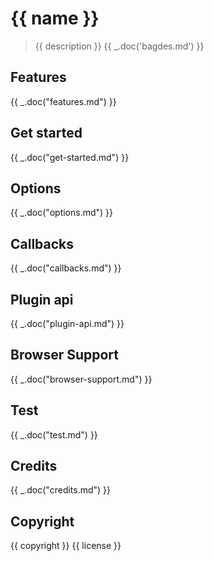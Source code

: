 # {{ name }}

> {{ description }}
{{ _.doc('bagdes.md') }}

## Features
{{ _.doc("features.md") }}

## Get started
{{ _.doc("get-started.md") }}

## Options
{{ _.doc("options.md") }}

## Callbacks
{{ _.doc("callbacks.md") }}

## Plugin api
{{ _.doc("plugin-api.md") }}

## Browser Support
{{ _.doc("browser-support.md") }}

## Test
{{ _.doc("test.md") }}

## Credits
{{ _.doc("credits.md") }}

## Copyright
{{ copyright }} {{ license }}
